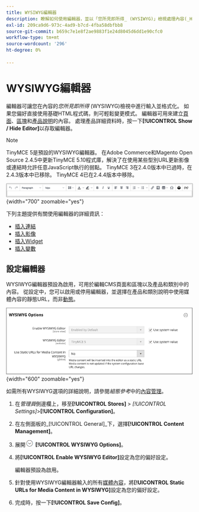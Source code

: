 ```yaml
---
title: WYSIWYG編輯器
description: 瞭解如何使用編輯器，並以「您所見即所得_ (WYSIWYG)」檢視處理內容(_H)。
exl-id: 209ca9d6-973c-4ad9-b7cd-4fba58dbfbb8
source-git-commit: b659c7e1e8f2ae9883f1e24d8045d6dd1e90cfc0
workflow-type: tm+mt
source-wordcount: '296'
ht-degree: 0%

---
```


# WYSIWYG編輯器

編輯器可讓您在內容的&#x200B;_您所見即所得_ (WYSIWYG)檢視中進行輸入並格式化。 如果您偏好直接使用基礎HTML程式碼，則可輕鬆變更模式。 編輯器可用來建立[頁面](pages.md)、[區塊](blocks.md)和[產品說明](../catalog/product-content.md)的內容。 處理產品詳細資料時，按一下&#x200B;**[!UICONTROL Show / Hide Editor]**&#x200B;以存取編輯器。

>[!NOTE]
>
>TinyMCE 5是預設的WYSIWYG編輯器。 在Adobe Commerce和Magento Open Source 2.4.5中更新TinyMCE 5.10程式庫，解決了在使用某些型別URL更新影像或連結時允許任意JavaScript執行的弱點。 TinyMCE 3在2.4.0版本中已過時，在2.4.3版本中已移除。 TinyMCE 4已在2.4.4版本中移除。

![編輯器工具列](./assets/editor-toolbar.png){width="700" zoomable="yes"}

下列主題提供有關使用編輯器的詳細資訊：

- [插入連結](editor-insert-link.md)
- [插入影像](editor-insert-image.md)
- [插入Widget](editor-widget.md)
- [插入變數](editor-insert-variable.md)

## 設定編輯器

WYSIWYG編輯器預設為啟用，可用於編輯CMS頁面和區塊以及產品和類別中的內容。 從設定中，您可以啟用或停用編輯器，並選擇在產品和類別說明中使用媒體內容的靜態URL，而非[動態](../catalog/catalog-urls.md#dynamic-url)。

![WYSIWYG選項](./assets/content-management-wysiwyg-options.png){width="600" zoomable="yes"}

如需所有WYSIWYG選項的詳細說明，請參閱&#x200B;_組態參考_&#x200B;中的[內容管理](../configuration-reference/general/content-management.md)。

1. 在&#x200B;_管理員_&#x200B;側邊欄上，移至&#x200B;**[!UICONTROL Stores]** > _[!UICONTROL Settings]_>**[!UICONTROL Configuration]**。

1. 在左側面板的&#x200B;_[!UICONTROL General]_下，選擇&#x200B;**[!UICONTROL Content Management]**。

1. 展開![擴充選擇器](../assets/icon-display-expand.png) **[!UICONTROL WYSIWYG Options]**。

1. 將&#x200B;**[!UICONTROL Enable WYSIWYG Editor]**&#x200B;設定為您的偏好設定。

   編輯器預設為啟用。

1. 針對使用WYSIWYG編輯器輸入的所有[媒體內容](../catalog/catalog-urls.md#static-url)，將&#x200B;**[!UICONTROL Static URLs for Media Content in WYSIWYG]**&#x200B;設定為您的偏好設定。

1. 完成時，按一下&#x200B;**[!UICONTROL Save Config]**。
